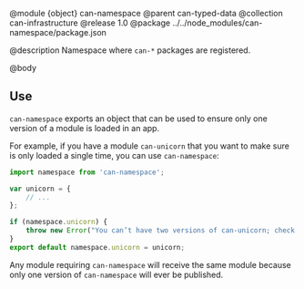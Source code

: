 @module {object} can-namespace
@parent can-typed-data
@collection can-infrastructure
@release 1.0
@package ../../node_modules/can-namespace/package.json

@description Namespace where `can-*` packages are registered.

@body

## Use

`can-namespace` exports an object that can be used to ensure only one version of a module is loaded in an app.

For example, if you have a module `can-unicorn` that you want to make sure is only loaded a single time, you can use `can-namespace`:

```js
import namespace from 'can-namespace';

var unicorn = {
	// ...
};

if (namespace.unicorn) {
	throw new Error("You can’t have two versions of can-unicorn; check your dependencies");
}
export default namespace.unicorn = unicorn;

```

Any module requiring `can-namespace` will receive the same module because only one version of `can-namespace` will ever be published.
